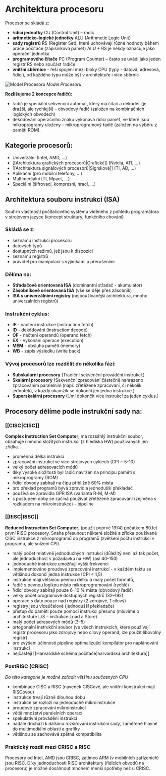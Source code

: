 # Architektura procesoru
Procesor se skládá z:
- **řídicí jednotky** CU (Control Unit) – řadič
- **aritmeticko-logické jednotky** ALU (Arithmetic Logic Unit)
- **sady registrů** RS (Register Set), které uchovávají různé hodnoty během práce počítače (zápisníková paměť) ALU + RS je někdy označuje jako operační jednotka
- **programového čítače** PC (Program Counter) – často se uvádí jako jeden registr RS nebo součást řadiče
- **vnitřní sběrnice** - řeší spojení mezi bloky CPU (typy - datová, adresová, řídicí), od každého typu může být v architektuře i více sběrnic

![Model Procesoru](TUL-SZZ/assets/počítače/26_model_procesoru.png)
*Model Procesoru*

**Rozlišujeme 2 koncepce řadičů:**
- řadič je speciální sekvenční automat, který má čítač a dekodér (je dražší, ale rychlejší) – obvodový řadič (založen na kombinačních logických obvodech)
- dekódování operačního znaku vykonává řídicí paměť, ve které jsou mikroprogramy uloženy – mikroprogramový řadič (založen na výběru z paměti ROM).

## Kategorie procesorů:
- Univerzální (Intel, AMD, …)
- [[Architektura grafických procesorů|Grafické]] (Nvidia, ATI, …)
- [[Architektura signálových procesorů|Signálové]] (TI, AD, …)
- Aplikační (pro mobilní telefony, …)
- Multimediální (TI, Mpact, …)
- Speciální (šifrovací, kompresní, hrací, …)

## Architektura souboru instrukcí (ISA)

Souhrn vlastností počítačového systému viděného z pohledu programátora v strojovém jazyce (koncept struktury, funkčního chování)

### Skládá se z:
- seznamu instrukcí procesoru
- datových typů
- dostupných režimů, jež jsou k dispozici
- seznamu registrů
- pravidel pro manipulaci s výjimkami a přerušeními

### Dělíma na:
- **Střadačově orientovaná ISA** (dominantní střadač - akumulátor)
- **Zásobníkově orientovaná ISA** (vše se děje přes zásobník)
- **ISA s univerzálními registry** (nejpoužívanější architektura, mnoho univerzálních registrů)

### Instrukční cyklus:
- **IF** - načtení instrukce (instruction fetch)
- **ID** - dekódování (instruction decode)
- **OF** - načtení operandů (operand fetch)
- **EX** - vykonání operace (execution)
- **MEM** - obsluha paměti (memory)
- **WB** - zápis výsledku (write back)

### Vývoj procesorů lze rozdělit do několika fází:
- **Subskalární procesory** (Tradiční sekvenční provádění instrukcí.)
- **Skalární procesory** (Sekvenční zpracování částečně nahrazeno zpracováním paralelním (např. zřetězené zpracování, či několik jednotek), v každý okamžik se dokončí jen jedna instrukce.)
- **Superskalární procesory** (Umí dokončit více instrukcí za jeden cyklus.)

## Procesory dělíme podle instrukční sady na:

### [[CISC|CISC]]
**Complex Instruction Set Computer**, má rozsáhlý instrukční soubor, obsahuje i mnoho složitých instrukcí (z hlediska HW) používaných jen zřídka.

- proměnná délka instrukcí
- zpracování instrukcí ve více strojových cyklech (CPI ~ 5-10)
- velký počet adresovacích módů
- díky vysoké složitosti byl řadič navržen na principu paměti s mikroprogramy (ROM)
- řídicí obvody zabírají na čipu přibližně 60% místa
- pro překlad programů bývá zpravidla jednodušší překladač
- používá se zpravidla GPR ISA (varianta R-M, M-M)
- s postupem doby se začíná používat zřetězené zpracování (zejména s rozkladem na mikroinstrukce) - pipeline

### [[RISC|RISC]]
**Reduced Instruction Set Computer**, (použit poprvé 1974) počátkem 80.let první RISC procesory. Snaha přesunout některé složité a zřídka používané CISC instrukce z mikroprogramů do programů (zvětšení počtu instrukcí v programu, ale snížení CPI).

- malý počet relativně jednoduchých instrukcí (důležitý není až tak počet, ale jednoduchost v požadavku na HW) (asi 40–150)
- jednoduché instrukce umožňují vyšší frekvenci
- implementováno proudové zpracování instrukcí - v každém taktu se většinou dokončí jedna instrukce (CPI < 1,5)
- instrukce mají většinou pevnou délku a malý počet formátů,
- řadič s pevnou logikou místo mikroprogramování (rychlé)
- řídicí obvody zabírají pouze 6–10 % místa (obvodový řadič)
- velký počet programově dostupných registrů (32–192)
- operace s daty pouze nad registry (2 zdrojové, 1 cílový)
- registry jsou víceúčelové (jednodušší překladače)
- přístup do paměti pouze pomocí instrukcí přesunu (mluvíme o architektuře L/S – instrukce Load a Store)
- malý počet adresových módů (3–5)
- ortogonální instrukční soubor (ve všech instrukcích, které používají registr procesoru jako zdrojový nebo cílový operand, lze použít libovolný registr)
- pro zvýšení účinnosti pipeline optimalizující kompilátor pro naplánování instrukcí
- nejčastěji [[Harvardské schéma počítače|harvardská architektura]]

### PostRISC (CRISC)

*Do této kategorie je možné zařadit většinu současných CPU*

- kombinace CISC a RISC (navenek CISCové, ale vnitřní konstrukci mají RISCovou)
- instrukce trvají různě dlouhou dobu
- instrukce se rozloží na jednoduché mikroinstrukce
- proudové zpracování mikroinstrukcí
- větší množství paralelních operací
- spekulativní provádění instrukcí
- nadále dochází k dalšímu rozšiřování instrukční sady, zaměřené hlavně do multimediální oblasti a grafiky
- většinou se zachovává zpětná kompatibilita

### Praktický rozdíl mezi CRISC a RISC

Procesory od Intel, AMD jsou CRISC, zatímco ARM (v mobilních zařízeních) jsou RISC. Díky jednoduchosti RISC architektury (řídících obvodů na procesoru) je možné dosáhnout mnohem menší spotřeby než u CRISC.